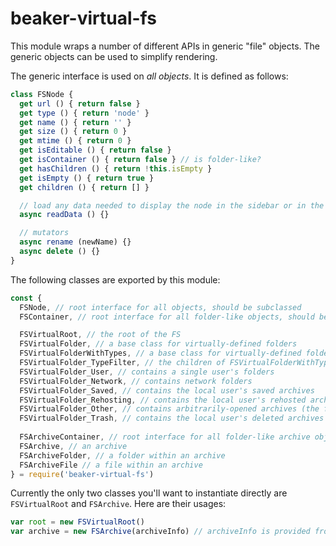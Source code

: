 # beaker-virtual-fs

This module wraps a number of different APIs in generic "file" objects. The generic objects can be used to simplify rendering.

The generic interface is used on *all objects*. It is defined as follows:

```js
class FSNode {
  get url () { return false }
  get type () { return 'node' }
  get name () { return '' }
  get size () { return 0 }
  get mtime () { return 0 }
  get isEditable () { return false }
  get isContainer () { return false } // is folder-like?
  get hasChildren () { return !this.isEmpty }
  get isEmpty () { return true }
  get children () { return [] }

  // load any data needed to display the node in the sidebar or in the expanded state
  async readData () {}

  // mutators
  async rename (newName) {}
  async delete () {}
}
```

The following classes are exported by this module:

```js
const {
  FSNode, // root interface for all objects, should be subclassed
  FSContainer, // root interface for all folder-like objects, should be subclassed

  FSVirtualRoot, // the root of the FS
  FSVirtualFolder, // a base class for virtually-defined folders
  FSVirtualFolderWithTypes, // a base class for virtually-defined folders that have type-filters as their children
  FSVirtualFolder_TypeFilter, // the children of FSVirtualFolderWithTypes, applies a type filter to its parent's children
  FSVirtualFolder_User, // contains a single user's folders
  FSVirtualFolder_Network, // contains network folders
  FSVirtualFolder_Saved, // contains the local user's saved archives
  FSVirtualFolder_Rehosting, // contains the local user's rehosted archives
  FSVirtualFolder_Other, // contains arbitrarily-opened archives (the fallback)
  FSVirtualFolder_Trash, // contains the local user's deleted archives
  
  FSArchiveContainer, // root interface for all folder-like archive objects, should be subclassed
  FSArchive, // an archive
  FSArchiveFolder, // a folder within an archive
  FSArchiveFile // a file within an archive
} = require('beaker-virtual-fs')
```

Currently the only two classes you'll want to instantiate directly are `FSVirtualRoot` and `FSArchive`. Here are their usages:

```js
var root = new FSVirtualRoot()
var archive = new FSArchive(archiveInfo) // archiveInfo is provided from beaker.archives or DatArchive#getInfo()
```